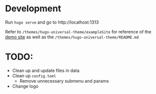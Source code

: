 <!-- @format -->

# Development

Run `hugo serve` and go to http://localhost:1313

Refer to `/themes/hugo-universal-theme/exampleSite` for reference of the [demo site](https://devcows.github.io/hugo-universal-theme/) as well as the `/themes/hugo-universal-theme/README.md`

# TODO:

-   Clean up and update files in data
-   Clean up `config.toml`
    -   Remove unnecessary submenu and params
-   Change logo
